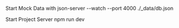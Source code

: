 Start Mock Data with
json-server --watch --port 4000 ./_data/db.json

Start Project Server
npm run dev